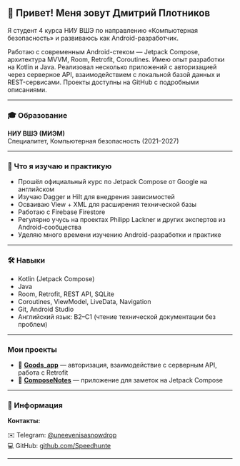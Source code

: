 
## 👋 Привет! Меня зовут Дмитрий Плотников

Я студент 4 курса НИУ ВШЭ по направлению «Компьютерная безопасность» и развиваюсь как Android-разработчик.  

Работаю с современным Android-стеком — Jetpack Compose, архитектура MVVM, Room, Retrofit, Coroutines. Имею опыт разработки на Kotlin и Java. Реализовал несколько приложений с авторизацией через серверное API, взаимодействием с локальной базой данных и REST-сервисами. Проекты доступны на GitHub с подробными описаниями.

---

### 🎓 Образование  
**НИУ ВШЭ (МИЭМ)**  
Специалитет, Компьютерная безопасность (2021–2027)

---

### 🚀 Что я изучаю и практикую

- Прошёл официальный курс по Jetpack Compose от Google на английском  
- Изучаю Dagger и Hilt для внедрения зависимостей  
- Осваиваю View + XML для расширения технической базы  
- Работаю с Firebase Firestore  
- Регулярно учусь на проектах Philipp Lackner и других экспертов из Android-сообщества  
- Уделяю много времени изучению Android-разработки и практике

---

### 🛠 Навыки

- Kotlin (Jetpack Compose)
- Java 
- Room, Retrofit, REST API, SQLite
- Coroutines, ViewModel, LiveData, Navigation
- Git, Android Studio
- Английский язык: B2–C1 (чтение технической документации без проблем)

---
### Мои проекты
- 📱 **[Goods_app](https://github.com/Speedhunte/MyApp-with-Retrofit)** — авторизация, взаимодействие с серверным API, работа с Retrofit  
- 📝 **[ComposeNotes](https://github.com/Speedhunte/NoteApp)** — приложение для заметок на Jetpack Compose  


---

### 📍 Информация


**Контакты:**  

✉️ Telegram: [@uneevenisasnowdrop](https://t.me/uneevenisasnowdrop)  
💻 GitHub: [github.com/Speedhunte](https://github.com/Speedhunte)

---
